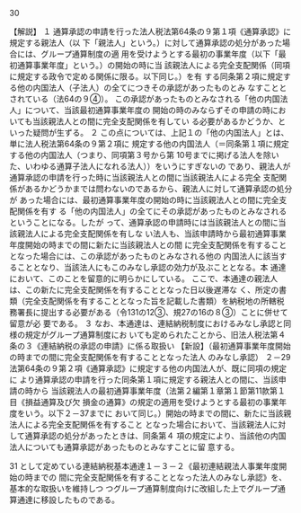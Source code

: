 30












【解説】
１ 通算承認の申請を行った法人税法第64条の９第１項《通算承認》に規定する親法人（以
下「親法人」という。）に対して通算承認の処分があった場合には、グループ通算制度の適
用を受けようとする最初の事業年度（以下「最初通算事業年度」という。）の開始の時に当
該親法人による完全支配関係（同項に規定する政令で定める関係に限る。以下同じ。）を有
する同条第２項に規定する他の内国法人（子法人）の全てにつきその承認があったものとみ
なすこととされている（法64の９④）。
この承認があったものとみなされる「他の内国法人」について、当該最初通算事業年度の
開始の時のみならずその申請の時においても当該親法人との間に完全支配関係を有してい
る必要があるかどうか、といった疑問が生ずる。
２ この点については、上記１の「他の内国法人」とは、単に法人税法第64条の９第２項に
規定する他の内国法人（＝同条第１項に規定する他の内国法人（つまり、同項第３号から第
10号までに掲げる法人を除いた、いわゆる通算子法人になれる法人））をいうにすぎないの
であり、親法人が通算承認の申請を行った時に当該親法人との間に当該親法人による完全
支配関係があるかどうかまでは問わないのであるから、親法人に対して通算承認の処分が
あった場合には、最初通算事業年度の開始の時に当該親法人との間に完全支配関係を有す
る「他の内国法人」の全てにその承認があったものとみなされるということになる。したが
って、通算承認の申請時には当該親法人との間に当該親法人による完全支配関係を有しな
い法人も、当該申請時から最初通算事業年度開始の時までの間に新たに当該親法人との間
に完全支配関係を有することとなった場合には、この承認があったものとみなされる他の
内国法人に該当することとなり、当該法人にもこのみなし承認の効力が及ぶこととなる。本
通達において、このことを留意的に明らかにしている。
 ここで、本通達の親法人は、この新たに完全支配関係を有することとなった日以後遅滞な
く、所定の書類（完全支配関係を有することとなった旨を記載した書類）を納税地の所轄税
務署長に提出する必要がある（令131の12③、規27の16の８③）ことに併せて留意が必
要である。
３ なお、本通達は、連結納税制度におけるみなし承認と同様の規定がグループ通算制度にお
いても定められたことから、旧法人税法第４条の３《連結納税の承認の申請》に係る取扱い
【新設】（最初通算事業年度開始の時までの間に完全支配関係を有することとなった法人
のみなし承認）
２－29 法第64条の９第２項《通算承認》に規定する他の内国法人が、既に同項の規定に
より通算承認の申請を行った同条第１項に規定する親法人との間に、当該申請の時から
当該親法人の最初通算事業年度（法第２編第１章第１節第11款第１目《損益通算及び欠
損金の通算》の規定の適用を受けようとする最初の事業年度をいう。以下２－37までに
おいて同じ。）開始の時までの間に、新たに当該親法人による完全支配関係を有すること
となった場合において、当該親法人に対して通算承認の処分があったときは、同条第４
項の規定により、当該他の内国法人についても通算承認があったものとみなすことに留
意する。



31
として定めている連結納税基本通達１－３－２《最初連結親法人事業年度開始の時までの
間に完全支配関係を有することとなった法人のみなし承認》を、基本的な取扱いを維持しつ
つグループ通算制度向けに改組した上でグループ通算通達に移設したものである。